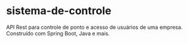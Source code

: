 # sistema-de-controle
API Rest para controle de ponto e acesso de usuários de uma empresa. Construído com Spring Boot, Java e mais.
